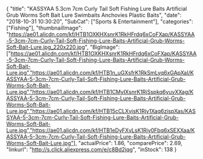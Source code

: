 {
	"title": "KASSYAA 5.3cm 7cm Curly Tail Soft Fishing Lure Baits Artificial Grub Worms Soft Bait Lure Swimbaits Anchovies Plastic Baits",
	"date": "2018-10-31 10:30:20",
	"SubCat": ["Sports & Entertainment"],
	"categories": ["Fishing"],
	"thumbnailImage": "https://ae01.alicdn.com/kf/HTB1OXKHXsnrK1RkHFrdq6xCoFXap/KASSYAA-5-3cm-7cm-Curly-Tail-Soft-Fishing-Lure-Baits-Artificial-Grub-Worms-Soft-Bait-Lure.jpg_220x220.jpg",
	"BigImage": ["https://ae01.alicdn.com/kf/HTB1OXKHXsnrK1RkHFrdq6xCoFXap/KASSYAA-5-3cm-7cm-Curly-Tail-Soft-Fishing-Lure-Baits-Artificial-Grub-Worms-Soft-Bait-Lure.jpg","https://ae01.alicdn.com/kf/HTB1n_uGXsfrK1RkSmLyq6xGApXaI/KASSYAA-5-3cm-7cm-Curly-Tail-Soft-Fishing-Lure-Baits-Artificial-Grub-Worms-Soft-Bait-Lure.jpg","https://ae01.alicdn.com/kf/HTB1CMyIXsnrK1RjSspkq6yuvXXag/KASSYAA-5-3cm-7cm-Curly-Tail-Soft-Fishing-Lure-Baits-Artificial-Grub-Worms-Soft-Bait-Lure.jpg","https://ae01.alicdn.com/kf/HTB15cCLXvjsK1Rjy1Xaq6zispXas/KASSYAA-5-3cm-7cm-Curly-Tail-Soft-Fishing-Lure-Baits-Artificial-Grub-Worms-Soft-Bait-Lure.jpg","https://ae01.alicdn.com/kf/HTB1eDyFXvLsK1Rjy0Fbq6xSEXXaa/KASSYAA-5-3cm-7cm-Curly-Tail-Soft-Fishing-Lure-Baits-Artificial-Grub-Worms-Soft-Bait-Lure.jpg"],
	"actualPrice": 1.86,
	"comparePrice": 2.69,
	"linkurl": "http://s.click.aliexpress.com/e/c8Bd2jqg",
	"inStock": 138
}
